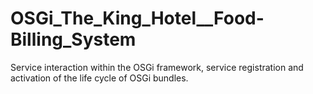 # OSGi_The_King_Hotel__Food-Billing_System
Service interaction within the OSGi framework, service registration and activation of the life cycle of OSGi bundles.


